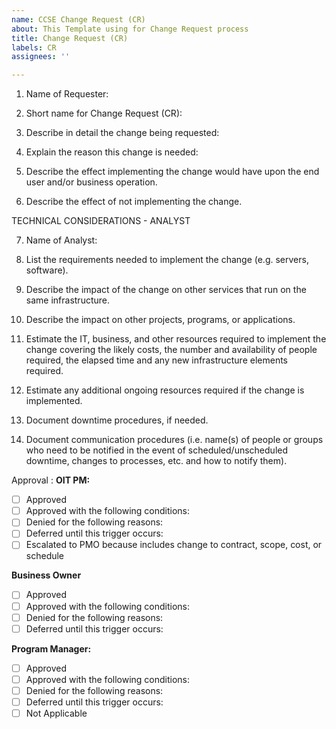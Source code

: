 ```yaml
---
name: CCSE Change Request (CR)
about: This Template using for Change Request process
title: Change Request (CR)
labels: CR
assignees: ''

---
```


1.	Name of Requester:  

2.	Short name for Change Request (CR):

3.	Describe in detail the change being requested:

4.	Explain the reason this change is needed:

5.	Describe the effect implementing the change would have upon the end user and/or business operation.

6.	Describe the effect of not implementing the change.

TECHNICAL CONSIDERATIONS - ANALYST

7.	Name of Analyst:

8.	List the requirements needed to implement the change (e.g. servers, software).

9.	Describe the impact of the change on other services that run on the same infrastructure.

10.	Describe the impact on other projects, programs, or applications.

11.	Estimate the IT, business, and other resources required to implement the change covering the likely costs, the number and availability of people required, the elapsed time and any new infrastructure elements required.

12.	Estimate any additional ongoing resources required if the change is implemented.

13.	Document downtime procedures, if needed.

14.	Document communication procedures (i.e. name(s) of people or groups who need to be notified in the event of scheduled/unscheduled downtime, changes to processes, etc. and how to notify them).



 Approval :
**OIT PM:**
- [ ] Approved
- [ ] Approved with the following conditions:
- [ ] Denied for the following reasons:
- [ ] Deferred until this trigger occurs:
- [ ] Escalated to PMO because includes change to contract, scope, cost, or schedule

**Business Owner**
- [ ] Approved
- [ ] Approved with the following conditions:
- [ ] Denied for the following reasons:
- [ ] Deferred until this trigger occurs:

**Program Manager:**
- [ ] Approved
- [ ] Approved with the following conditions:
- [ ] Denied for the following reasons:
- [ ] Deferred until this trigger occurs:
- [ ] Not Applicable
